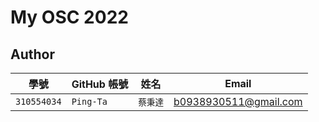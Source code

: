 # My OSC 2022

## Author

| 學號 | GitHub 帳號 | 姓名 | Email |
| --- | ----------- | --- | --- |
|`310554034`| `Ping-Ta` | `蔡秉達` | b0938930511@gmail.com |
